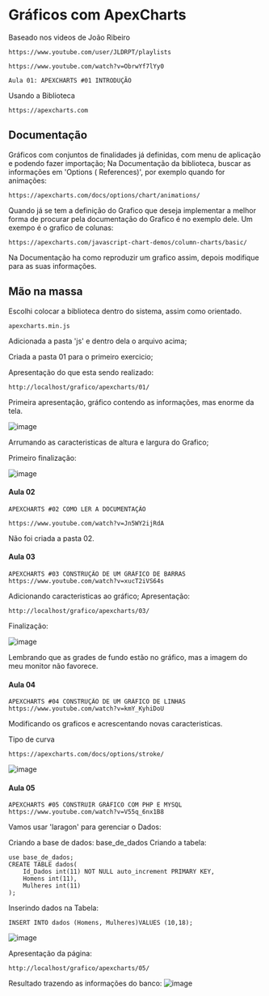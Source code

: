 
# Gráficos com ApexCharts

Baseado nos videos de João Ribeiro

	https://www.youtube.com/user/JLDRPT/playlists
	
	https://www.youtube.com/watch?v=ObrwYf7lYy0

	Aula 01: APEXCHARTS #01 INTRODUÇÃO

Usando  a Biblioteca 

	https://apexcharts.com
	
## Documentação

Gráficos com conjuntos de finalidades já definidas, com menu de aplicação e podendo fazer importação;
Na Documentação da biblioteca,  buscar as informações em 'Options ( References)', por exemplo quando for animações: 

	https://apexcharts.com/docs/options/chart/animations/
	
Quando já se tem a definição do Grafico que deseja implementar a melhor forma de procurar pela documentação do Grafico é no exemplo dele.
Um exempo é o grafico de colunas:

	https://apexcharts.com/javascript-chart-demos/column-charts/basic/
	
Na Documentação  ha como reproduzir um grafico assim, depois modifique para as suas informações.
	
	

## Mão na massa
Escolhi colocar a biblioteca dentro do sistema, assim como orientado. 

	apexcharts.min.js

Adicionada a pasta 'js' e dentro dela o arquivo acima;




Criada a pasta 01 para o primeiro exercicio;


Apresentação do que esta sendo realizado:

	http://localhost/grafico/apexcharts/01/

Primeira apresentação, gráfico contendo as informações,  mas enorme da tela.




![image](https://user-images.githubusercontent.com/1613816/154949030-ace72a0f-b07d-4fce-95bf-c34a4dc8e7bd.png)

Arrumando as caracteristicas de altura e largura do Grafico;

Primeiro finalização:

![image](https://user-images.githubusercontent.com/1613816/154950374-6b2b867b-1d67-411e-9176-f2b7a7578111.png)


#### Aula 02

	APEXCHARTS #02 COMO LER A DOCUMENTAÇÃO
	
	https://www.youtube.com/watch?v=Jn5WY2ijRdA
	
Não foi criada a pasta 02.
	
#### Aula 03

	APEXCHARTS #03 CONSTRUÇÃO DE UM GRÁFICO DE BARRAS
	https://www.youtube.com/watch?v=xucT2iVS64s
	
Adicionando caracteristicas ao gráfico;
Apresentação: 
	
	http://localhost/grafico/apexcharts/03/
	
Finalização:

![image](https://user-images.githubusercontent.com/1613816/154961841-5c86a46a-ebc0-42bc-8172-3da2e6595a86.png)

Lembrando que as grades de fundo estão no gráfico, mas a imagem do meu monitor não favorece.

#### Aula 04

	APEXCHARTS #04 CONSTRUÇÃO DE UM GRÁFICO DE LINHAS
	https://www.youtube.com/watch?v=kmY_KyhiDoU
	
Modificando os graficos e acrescentando novas caracteristicas.

Tipo de curva

	https://apexcharts.com/docs/options/stroke/
	
![image](https://user-images.githubusercontent.com/1613816/154970123-616c4d4a-c2d8-42aa-a667-eda3853f9fdf.png)

#### Aula 05

	APEXCHARTS #05 CONSTRUIR GRÁFICO COM PHP E MYSQL
	https://www.youtube.com/watch?v=V55q_6nx1B8
	
Vamos usar 'laragon' para gerenciar o Dados:



Criando a base de dados:
	base_de_dados
Criando a tabela:

	use base_de_dados;
	CREATE TABLE dados(
 		Id_Dados int(11) NOT NULL auto_increment PRIMARY KEY,
 		Homens int(11),
 		Mulheres int(11)
	);

Inserindo dados na Tabela:

	INSERT INTO dados (Homens, Mulheres)VALUES (10,18);
	
![image](https://user-images.githubusercontent.com/1613816/154974546-a76199e8-e898-48b6-ba31-813c14088768.png)

Apresentação da página: 
	
	http://localhost/grafico/apexcharts/05/
	
Resultado trazendo as informações do banco:
![image](https://user-images.githubusercontent.com/1613816/154979884-b375f337-607a-4332-9319-93051d1050be.png)

	

	

	
	

	

